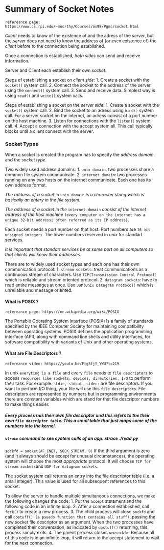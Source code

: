 # Summary of Socket Notes

`refereance page: https://www.cs.rpi.edu/~moorthy/Courses/os98/Pgms/socket.html`

*Client* needs to know of the existence of and the adress of the *server*, but the *server* does not need to know the address of (or even existence of) the *client* before to the connection being established.

Once a connection is established, *both sides* can send and receive information.

Server and Client each establish their own *socket*.

Steps of establishing a socket on *client side*:
    1. Create a socket with the `socket()` system call.
    2. Connect the socket to the address of the server using the `connect()` system call.
    3. Send and receive data. Simplest way is using `read()` and `write()` system calls.

Steps of establishing a socket on the *server side*:
    1. Create a socket with the `socket()` system call.
    2. Bind the socket to an adress using `bind()` system call. For a server socket on the internet, an adress consist of a port number on the host machine.
    3. Listen for connections with the `listen()` system call.
    4. Accept a connection with the accept system all. This call typically blocks until a client connect with the server.

### Socket Types

When a socket is created the program has to specify the *address domain* and the *socket type*.

Two widely used address domains:
    1. `unix domain`: two processes share a common file system communicate.
    2. `internet domain`: two processes running on any two hosts on the internet communicate.
Each one has its own address format.

*The address of a socket in* `unix domain` *is a character string which is basically an entery in the file system.*

*The address of a socket in the* `internet domain` *consist of the internet address of the host machine* `(every computer on the internet has a unique 32-bit addressi often referred as its IP address)`.

Each socket needs a port number on that host. Port numbers are `16-bit unsigned integers`. The lower numbers reserved in *unix* for standart services.

*It is important that standart services be at same port on all computers so that clients will know their addresses.*

There are to widely used socket types and each one has their own communication protocol:
    1. `stream sockets`: treat communications as a continuous stream of characters. Use `TCP(Transmission Control Protocol)` which is reliable and stream oriented protocol.
    2. `datagram sockets`: have to read entire messages at once. Use `UDP(Unix Datagram Protocol)` which is unreliable and message oriented.

#### What is POSIX ?

`refereance page: https://en.wikipedia.org/wiki/POSIX`

The Portable Operating System Interface (POSIX) is a family of standards specified by the IEEE Computer Society for maintaining compatibility between operating systems. POSIX defines the application programming interface (API), along with command line shells and utility interfaces, for software compatibility with variants of Unix and other operating systems.


#### What are File Descriptors ?

`refereance video: https://youtu.be/Ftg8fjY_YWU?t=219`

In unix `everyting is a file` and every `file` needs to `file descriptors` to access `resources like sockets, devices, directories, I/O` to perform their task. For example: `stdin, stdout, stderr` are file descriptors. If you want to perform I/O thing, your file will use this `file descriptors`. File descriptors are represented by numbers but in programming environments there are constant variables which are stand for that file descriptor numbers to make things easier.

##### Every process has their own file descriptor and this refers to the their own `file descriptor table`. This a small table that just maps some of the numbers into the kernel.

##### `strace` command to see system calls of an app. strace ./read.py


`sockfd = socket(AF_INET, SOCK_STREAM, 0)`
If the third argument is zero (and it always should be except for unusual circumstances), the operating system will choose the most *appropriate* protocol. It will choose `TCP for stream sockets`and `UDP for datagram sockets`.

The socket system call returns an entry into the file descriptor table (i.e. a small integer). This value is used for all subsequent references to this socket.


To allow the server to handle multiple simultaneous connections, we make the following changes the code:
    1. Put the `accept` statement and the following code in an infinite loop.
    2. After a connection established, call `fork()` to create a new process.
    3. The child process will close `sockfd` and call `dostuff() (a psuedo function that contains all stuff)`, passing the new socket file descriptor as an argument. When the two processes have completed their conversation, as indicated by `dostuff()` returning, this process simply exits.
    4. The parent process closes `newsockfd`. Because all of this code is in an infinite loop, it will return to the accept statement to wait for the next connection.





















